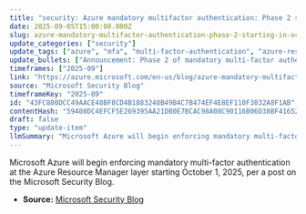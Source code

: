 ```yaml
---
title: "security: Azure mandatory multifactor authentication: Phase 2 starting in October 2025"
date: 2025-09-05T15:00:00.000Z
slug: azure-mandatory-multifactor-authentication-phase-2-starting-in-october-2025
update_categories: ["security"]
update_tags: ["azure", "mfa", "multi-factor-authentication", "azure-resource-manager", "security", "microsoft-security-blog", "october-2025"]
update_bullets: ["Announcement: Phase 2 of mandatory multi-factor authentication enforcement by Microsoft Azure.", "Scope: Enforcement applies at the Azure Resource Manager (ARM) layer.", "Start date: October 1, 2025.", "Source: Post published on the Microsoft Security Blog."]
timeframes: ["2025-09"]
link: "https://azure.microsoft.com/en-us/blog/azure-mandatory-multifactor-authentication-phase-2-starting-in-october-2025/"
source: "Microsoft Security Blog"
timeframeKey: "2025-09"
id: "43FC880DCC49AACE48BF8CD4B1883248B49B4C7B474EF4E8EF110F3832A8F1AB"
contentHash: "59408DC4EFCF5E269395AA21DB0E7BCAC98A08C90116B06D38BF41652D53895F"
draft: false
type: "update-item"
llmSummary: "Microsoft Azure will begin enforcing mandatory multi-factor authentication at the Azure Resource Manager layer starting October 1, 2025, per a post on the Microsoft Security Blog."
---
```


Microsoft Azure will begin enforcing mandatory multi-factor authentication at the Azure Resource Manager layer starting October 1, 2025, per a post on the Microsoft Security Blog.

- **Source:** [Microsoft Security Blog](https://azure.microsoft.com/en-us/blog/azure-mandatory-multifactor-authentication-phase-2-starting-in-october-2025/)
